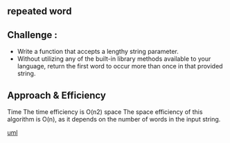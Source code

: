 ## repeated word

## Challenge :
- Write a function that accepts a lengthy string parameter.
- Without utilizing any of the built-in library methods available to your language, return the first word to occur more than once in that provided string.

## Approach & Efficiency

Time
The time efficiency is O(n2)
space
The space efficiency of this algorithm is O(n), as it depends on the number of words in the input string.


[uml](iii.jpg)

